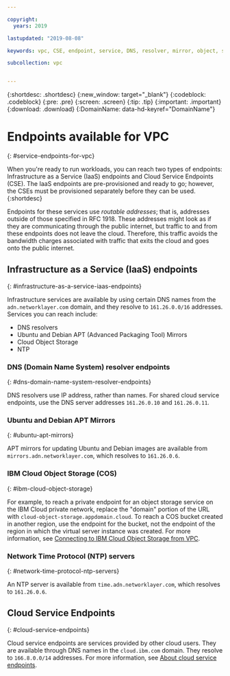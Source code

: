 ```yaml
---

copyright:
  years: 2019

lastupdated: "2019-08-08"

keywords: vpc, CSE, endpoint, service, DNS, resolver, mirror, object, storage, bandwidth, charges

subcollection: vpc


---
```


{:shortdesc: .shortdesc}
{:new_window: target="_blank"}
{:codeblock: .codeblock}
{:pre: .pre}
{:screen: .screen}
{:tip: .tip}
{:important: .important}
{:download: .download}
{:DomainName: data-hd-keyref="DomainName"}

# Endpoints available for VPC
{: #service-endpoints-for-vpc}

When you're ready to run workloads, you can reach two types of endpoints: Infrastructure as a Service (IaaS) endpoints and Cloud Service Endpoints (CSE). The IaaS endpoints are pre-provisioned and ready to go; however, the CSEs must be provisioned separately before they can be used.
{:shortdesc}


Endpoints for these services use _routable addresses_; that is, addresses outside of those specified in RFC 1918. These addresses might look as if they are communicating through the public internet, but traffic to and from these endpoints does not leave the cloud. Therefore, this traffic avoids the bandwidth charges associated with traffic that exits the cloud and goes onto the public internet.

## Infrastructure as a Service (IaaS) endpoints
{: #infrastructure-as-a-service-iaas-endpoints}

Infrastructure services are available by using certain DNS names from the `adn.networklayer.com` domain, and they resolve to `161.26.0.0/16` addresses. Services you can reach include:

* DNS resolvers
* Ubuntu and Debian APT (Advanced Packaging Tool) Mirrors
* Cloud Object Storage
* NTP

### DNS (Domain Name System) resolver endpoints
{: #dns-domain-name-system-resolver-endpoints}

DNS resolvers use IP address, rather than names. For shared cloud service endpoints, use the DNS server addresses `161.26.0.10` and `161.26.0.11`.

### Ubuntu and Debian APT Mirrors
{: #ubuntu-apt-mirrors}

APT mirrors for updating Ubuntu and Debian images are available from `mirrors.adn.networklayer.com`, which resolves to `161.26.0.6`.

### IBM Cloud Object Storage (COS)
{: #ibm-cloud-object-storage}

For example, to reach a private endpoint for an object storage service on the IBM Cloud private network, replace the "domain" portion of the URL with `cloud-object-storage.appdomain.cloud`. To reach a COS bucket created in another region, use the endpoint for the bucket, not the endpoint of the region in which the virtual server instance was created. For more information, see [Connecting to IBM Cloud Object Storage from VPC](/docs/vpc?topic=vpc-connecting-vpc-cos).

### Network Time Protocol (NTP) servers
{: #network-time-protocol-ntp-servers}

An NTP server is available from `time.adn.networklayer.com`, which resolves to `161.26.0.6`.

## Cloud Service Endpoints
{: #cloud-service-endpoints}

Cloud service endpoints are services provided by other cloud users. They are available through DNS names in the `cloud.ibm.com` domain. They resolve to `166.8.0.0/14` addresses. For more information, see [About cloud service endpoints](/docs/resources?topic=resources-service-endpoints).

